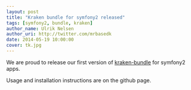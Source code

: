 ```yaml
---
layout: post
title: "Kraken bundle for symfony2 released"
tags: [symfony2, bundle, kraken]
author_name: Ulrik Nelsen
author_uri: http://twitter.com/mrbasedk
date: 2014-05-19 10:00:00
cover: tk.jpg
---
```


We are proud to release our first version of [kraken-bundle](https://github.com/pompdelux/kraken-bundle) for symfony2 apps.

Usage and installation instructions are on the github page.
